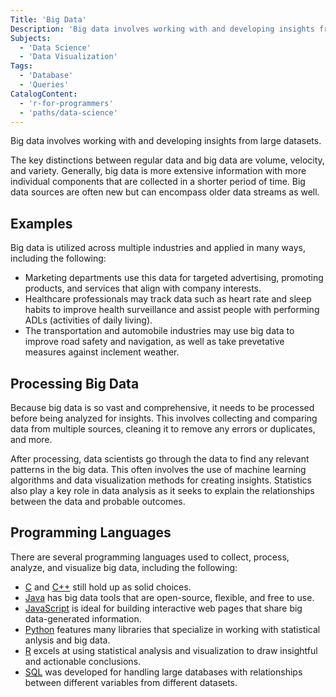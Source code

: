 ```yaml
---
Title: 'Big Data'
Description: 'Big data involves working with and developing insights from large datasets.'
Subjects:
  - 'Data Science'
  - 'Data Visualization'
Tags:
  - 'Database'
  - 'Queries'
CatalogContent:
  - 'r-for-programmers'
  - 'paths/data-science'
---
```


<link rel="canonical" href="https://www.codecademy.com/resources/blog/what-is-big-data/" />

Big data involves working with and developing insights from large datasets.

The key distinctions between regular data and big data are volume, velocity, and variety. Generally, big data is more extensive information with more individual components that are collected in a shorter period of time. Big data sources are often new but can encompass older data streams as well.

## Examples

Big data is utilized across multiple industries and applied in many ways, including the following:

- Marketing departments use this data for targeted advertising, promoting products, and services that align with company interests.
- Healthcare professionals may track data such as heart rate and sleep habits to improve health surveillance and assist people with performing ADLs (activities of daily living).
- The transportation and automobile industries may use big data to improve road safety and navigation, as well as take prevetative measures against inclement weather.

## Processing Big Data

Because big data is so vast and comprehensive, it needs to be processed before being analyzed for insights. This involves collecting and comparing data from multiple sources, cleaning it to remove any errors or duplicates, and more.

After processing, data scientists go through the data to find any relevant patterns in the big data. This often involves the use of machine learning algorithms and data visualization methods for creating insights. Statistics also play a key role in data analysis as it seeks to explain the relationships between the data and probable outcomes.

## Programming Languages

There are several programming languages used to collect, process, analyze, and visualize big data, including the following:

- [C](https://www.codecademy.com/resources/docs/c) and [C++](https://www.codecademy.com/resources/docs/cpp) still hold up as solid choices.
- [Java](https://www.codecademy.com/resources/docs/java) has big data tools that are open-source, flexible, and free to use.
- [JavaScript](https://www.codecademy.com/resources/docs/javascript) is ideal for building interactive web pages that share big data-generated information.
- [Python](https://www.codecademy.com/resources/docs/python) features many libraries that specialize in working with statistical anlysis and big data.
- [R](https://www.codecademy.com/resources/docs/r) excels at using statistical analysis and visualization to draw insightful and actionable conclusions.
- [SQL](https://www.codecademy.com/resources/docs/sql) was developed for handling large databases with relationships between different variables from different datasets.
